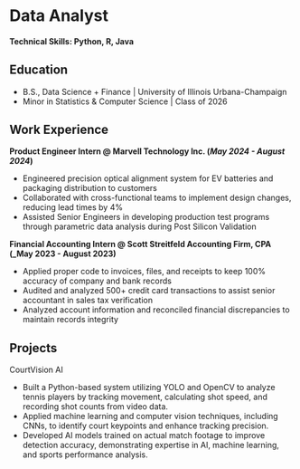 # Data Analyst

#### Technical Skills: Python, R, Java

## Education
- B.S., Data Science + Finance | University of Illinois Urbana-Champaign
- Minor in Statistics & Computer Science | Class of 2026

## Work Experience
**Product Engineer Intern @ Marvell Technology Inc. (_May 2024 - August 2024_)**
 - Engineered precision optical alignment system for EV batteries and packaging distribution to customers
 - Collaborated with cross-functional teams to implement design changes, reducing lead times by 4%
 - Assisted Senior Engineers in developing production test programs through parametric data analysis during Post Silicon Validation

**Financial Accounting Intern @ Scott Streitfeld Accounting Firm, CPA (_May 2023 - August 2023)**
 - Applied proper code to invoices, files, and receipts to keep 100% accuracy of company and bank records
 - Audited and analyzed 500+ credit card transactions to assist senior accountant in sales tax verification
 - Analyzed account information and reconciled financial discrepancies to maintain records integrity

## Projects
CourtVision AI
- Built a Python-based system utilizing YOLO and OpenCV to analyze tennis players by tracking movement, calculating shot speed, and recording shot counts from video data.
- Applied machine learning and computer vision techniques, including CNNs, to identify court keypoints and enhance tracking precision.
- Developed AI models trained on actual match footage to improve detection accuracy, demonstrating expertise in AI, machine learning, and sports performance analysis.
